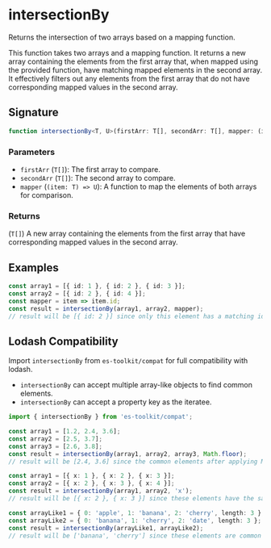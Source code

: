 # intersectionBy

Returns the intersection of two arrays based on a mapping function.

This function takes two arrays and a mapping function. It returns a new array containing
the elements from the first array that, when mapped using the provided function, have matching
mapped elements in the second array. It effectively filters out any elements from the first array
that do not have corresponding mapped values in the second array.

## Signature

```typescript
function intersectionBy<T, U>(firstArr: T[], secondArr: T[], mapper: (item: T) => U): T[];
```

### Parameters

- `firstArr` (`T[]`): The first array to compare.
- `secondArr` (`T[]`): The second array to compare.
- `mapper` (`(item: T) => U`): A function to map the elements of both arrays for comparison.

### Returns

(`T[]`) A new array containing the elements from the first array that have corresponding mapped values in the second array.

## Examples

```typescript
const array1 = [{ id: 1 }, { id: 2 }, { id: 3 }];
const array2 = [{ id: 2 }, { id: 4 }];
const mapper = item => item.id;
const result = intersectionBy(array1, array2, mapper);
// result will be [{ id: 2 }] since only this element has a matching id in both arrays.
```

## Lodash Compatibility

Import `intersectionBy` from `es-toolkit/compat` for full compatibility with lodash.

- `intersectionBy` can accept multiple array-like objects to find common elements.
- `intersectionBy` can accept a property key as the iteratee.

```typescript
import { intersectionBy } from 'es-toolkit/compat';

const array1 = [1.2, 2.4, 3.6];
const array2 = [2.5, 3.7];
const array3 = [2.6, 3.8];
const result = intersectionBy(array1, array2, array3, Math.floor);
// result will be [2.4, 3.6] since the common elements after applying Math.floor are 2 and 3.

const array1 = [{ x: 1 }, { x: 2 }, { x: 3 }];
const array2 = [{ x: 2 }, { x: 3 }, { x: 4 }];
const result = intersectionBy(array1, array2, 'x');
// result will be [{ x: 2 }, { x: 3 }] since these elements have the same `x` property.

const arrayLike1 = { 0: 'apple', 1: 'banana', 2: 'cherry', length: 3 };
const arrayLike2 = { 0: 'banana', 1: 'cherry', 2: 'date', length: 3 };
const result = intersectionBy(arrayLike1, arrayLike2);
// result will be ['banana', 'cherry'] since these elements are common between the two array-like objects.
```
